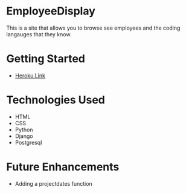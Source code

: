 # EmployeeDisplay
This is a site that allows you to browse see employees and the coding langauges that they know.

# Getting Started
- <a href="https://employeedisplay.herokuapp.com/" target="_blank">Heroku Link</a>

# Technologies Used
- HTML
- CSS
- Python
- Django
- Postgresql

# Future Enhancements
- Adding a projectdates function
